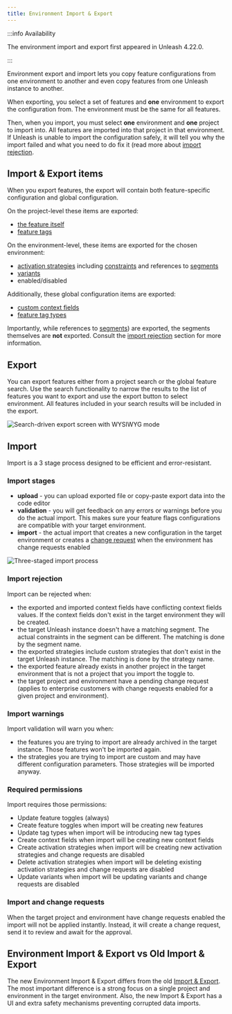 ```yaml
---
title: Environment Import & Export
---
```


:::info Availability

The environment import and export first appeared in Unleash 4.22.0.

:::

Environment export and import lets you copy feature configurations from one environment to another and even copy features from one Unleash instance to another.

When exporting, you select a set of features and **one** environment to export the configuration from. The environment must be the same for all features.

Then, when you import, you must select **one** environment and **one** project to import into. All features are imported into that project in that environment. If Unleash is unable to import the configuration safely, it will tell you why the import failed and what you need to do fix it (read more about [import rejection](#import-rejection).

## Import & Export items

When you export features, the export will contain both feature-specific configuration and global configuration.

On the project-level these  items are exported:

* [the feature itself](../feature-toggles.mdx)
* [feature tags](../tags.md)

On the environment-level, these items are exported for the chosen environment:

* [activation strategies](../activation-strategies.md) including [constraints](../strategy-constraints.md) and references to [segments](../segments.mdx)
* [variants](../feature-toggle-variants.md)
* enabled/disabled

Additionally, these global configuration items are exported:
* [custom context fields](../unleash-context.md#context-fields) 
* [feature tag types](../tags.md#tag-types)

Importantly, while references to [segments](../segments.mdx)) are exported, the segments themselves are **not** exported. Consult the [import rejection](#import-rejection) section for more information.

## Export

You can export features either from a project search or the global feature search. Use the search functionality to narrow the results to the list of features you want to export and use the export button to select environment. All features included in your search results will be included in the export.

![Search-driven export screen with WYSIWYG mode](/img/export.png)

## Import

Import is a 3 stage process designed to be efficient and error-resistant.

### Import stages

* **upload** - you can upload exported file or copy-paste export data into the code editor
* **validation** - you will get feedback on any errors or warnings before you do the actual import. This makes sure your feature flags configurations
are compatible with your target environment.
* **import** - the actual import that creates a new configuration in the target environment or creates a [change request](../change-requests.md) when the environment has change requests enabled

![Three-staged import process](/img/import.png)

### Import rejection

Import can be rejected when:
* the exported and imported context fields have conflicting context fields values. If the context fields don't exist in the target environment they will be created.
* the target Unleash instance doesn't have a matching segment. The actual constraints in the segment can be different. The matching is done by the segment name.
* the exported strategies include custom strategies that don't exist in the target Unleash instance. The matching is done by the strategy name.
* the exported feature already exists in another project in the target environment that is not a project that you import the toggle to.
* the target project and environment have a pending change request (applies to enterprise customers with change requests enabled for a given project and environment).

### Import warnings

Import validation will warn you when:
* the features you are trying to import are already archived in the target instance. Those features won't be imported again.
* the strategies you are trying to import are custom and may have different configuration parameters. Those strategies will be imported anyway.

### Required permissions

Import requires those permissions:
* Update feature toggles (always)
* Create feature toggles when import will be creating new features
* Update tag types when import will be introducing new tag types
* Create context fields when import will be creating new context fields
* Create activation strategies when import will be creating new activation strategies and change requests are disabled
* Delete activation strategies when import will be deleting existing activation strategies and change requests are disabled
* Update variants when import will be updating variants and change requests are disabled

### Import and change requests

When the target project and environment have change requests enabled the import will not be applied instantly. Instead, it will 
create a change request, send it to review and await for the approval.

## Environment Import & Export vs Old Import & Export

The new Environment Import & Export differs from the old [Import & Export](import-export.md).
The most important difference is a strong focus on a single project and environment in the target environment.
Also, the new Import & Export has a UI and extra safety mechanisms preventing corrupted data imports.

